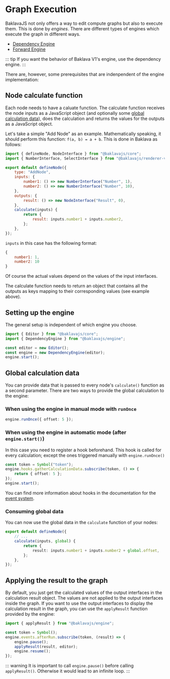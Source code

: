 # Graph Execution

BaklavaJS not only offers a way to edit compute graphs but also to execute them.
This is done by _engines_. There are different types of engines which execute the graph in different ways.

-   [Dependency Engine](./dependency)
-   [Forward Engine](./forward)

::: tip
If you want the behavior of Baklava V1's engine, use the dependency engine.
:::

There are, however, some prerequisites that are indenpendent of the engine implementation:

## Node calculate function

Each node needs to have a caluate function.
The calculate function receives the node inputs as a JavaScript object (and optionally some [global calculation data](#global-calculation-data)), does the calculation and returns the values for the outputs as a JavaScript object.

Let's take a simple "Add Node" as an example.
Mathematically speaking, it should perform this function: `f(a, b) = a + b`.
This is done in Baklava as follows:

```js
import { defineNode, NodeInterface } from "@baklavajs/core";
import { NumberInterface, SelectInterface } from "@baklavajs/renderer-vue";

export default defineNode({
    type: "AddNode",
    inputs: {
        number1: () => new NumberInterface("Number", 1),
        number2: () => new NumberInterface("Number", 10),
    },
    outputs: {
        result: () => new NodeInterface("Result", 0),
    },
    calculate(inputs) {
        return {
            result: inputs.number1 + inputs.number2,
        };
    },
});
```

`inputs` in this case has the following format:

```js
{
    number1: 1,
    number2: 10
}
```

Of course the actual values depend on the values of the input interfaces.

The calculate function needs to return an object that contains all the outputs as keys mapping to their corresponding values (see example above).

## Setting up the engine

The general setup is independent of which engine you choose.

```js
import { Editor } from "@baklavajs/core";
import { DependencyEngine } from "@baklavajs/engine";

const editor = new Editor();
const engine = new DependencyEngine(editor);
engine.start();
```

## Global calculation data

You can provide data that is passed to every node's `calculate()` function as a second parameter.
There are two ways to provide the global calculation to the engine:

### When using the engine in manual mode with `runOnce`

```ts
engine.runOnce({ offset: 5 });
```

### When using the engine in automatic mode (after `engine.start()`)

In this case you need to register a hook beforehand.
This hook is called for every calculation; except the ones triggered manually with `engine.runOnce()`
```ts
const token = Symbol("token");
engine.hooks.gatherCalculationData.subscribe(token, () => {
    return { offset: 5 };
});
engine.start();
```

You can find more information about hooks in the documentation for the [event system](/event-system).

### Consuming global data

You can now use the global data in the `calculate` function of your nodes:

```ts
export default defineNode({
    // ...
    calculate(inputs, global) {
        return {
            result: inputs.number1 + inputs.number2 + global.offset,
        };
    },
});
```

## Applying the result to the graph

By default, you just get the calculated values of the output interfaces in the calculation result object.
The values are not applied to the output interfaces inside the graph.
If you want to use the output interfaces to display the calculation result in the graph, you can use the `applyResult` function provided by the engine:

```ts
import { applyResult } from "@baklavajs/engine";

const token = Symbol();
engine.events.afterRun.subscribe(token, (result) => {
    engine.pause();
    applyResult(result, editor);
    engine.resume();
});
```

::: warning
It is important to call `engine.pause()` before calling `applyResult()`. Otherwise it would lead to an infinite loop.
:::
